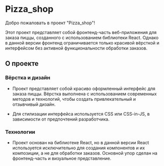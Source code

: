 # Pizza_shop

Добро пожаловать в проект "Pizza_shop"!

Этот проект представляет собой фронтенд-часть веб-приложения для заказа пиццы, созданного с использованием библиотеки React. Однако в данной версии фронтенд ограничивается только красивой вёрсткой и интерфейсом без активной функциональности обработки заказов.

## О проекте

### Вёрстка и дизайн

- Проект представляет собой красиво оформленный интерфейс для заказа пиццы. Вёрстка выполнена с использованием современных методов и технологий, чтобы создать привлекательный и отзывчивый дизайн.

- Для стилизации интерфейса используется CSS или CSS-in-JS, в зависимости от предпочтений разработчика.

### Технологии

- Проект основан на библиотеке React, но в данной версии React используется исключительно для создания компонентов и их композиции, а не для обработки заказов. Основной упор сделан на фронтенд-часть и визуальное представление.
